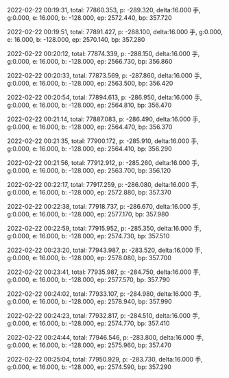 2022-02-22 00:19:31, total: 77860.353, p: -289.320, delta:16.000 手, g:0.000, e: 16.000, b: -128.000, ep: 2572.440, bp: 357.720

2022-02-22 00:19:51, total: 77891.427, p: -288.100, delta:16.000 手, g:0.000, e: 16.000, b: -128.000, ep: 2570.140, bp: 357.280

2022-02-22 00:20:12, total: 77874.339, p: -288.150, delta:16.000 手, g:0.000, e: 16.000, b: -128.000, ep: 2566.730, bp: 356.860

2022-02-22 00:20:33, total: 77873.569, p: -287.860, delta:16.000 手, g:0.000, e: 16.000, b: -128.000, ep: 2563.500, bp: 356.420

2022-02-22 00:20:54, total: 77894.613, p: -286.950, delta:16.000 手, g:0.000, e: 16.000, b: -128.000, ep: 2564.810, bp: 356.470

2022-02-22 00:21:14, total: 77887.083, p: -286.490, delta:16.000 手, g:0.000, e: 16.000, b: -128.000, ep: 2564.470, bp: 356.370

2022-02-22 00:21:35, total: 77900.172, p: -285.910, delta:16.000 手, g:0.000, e: 16.000, b: -128.000, ep: 2564.410, bp: 356.290

2022-02-22 00:21:56, total: 77912.912, p: -285.260, delta:16.000 手, g:0.000, e: 16.000, b: -128.000, ep: 2563.700, bp: 356.120

2022-02-22 00:22:17, total: 77917.259, p: -286.080, delta:16.000 手, g:0.000, e: 16.000, b: -128.000, ep: 2572.880, bp: 357.370

2022-02-22 00:22:38, total: 77918.737, p: -286.670, delta:16.000 手, g:0.000, e: 16.000, b: -128.000, ep: 2577.170, bp: 357.980

2022-02-22 00:22:59, total: 77915.952, p: -285.350, delta:16.000 手, g:0.000, e: 16.000, b: -128.000, ep: 2574.730, bp: 357.510

2022-02-22 00:23:20, total: 77943.987, p: -283.520, delta:16.000 手, g:0.000, e: 16.000, b: -128.000, ep: 2578.080, bp: 357.700

2022-02-22 00:23:41, total: 77935.987, p: -284.750, delta:16.000 手, g:0.000, e: 16.000, b: -128.000, ep: 2577.570, bp: 357.790

2022-02-22 00:24:02, total: 77933.107, p: -284.980, delta:16.000 手, g:0.000, e: 16.000, b: -128.000, ep: 2578.940, bp: 357.990

2022-02-22 00:24:23, total: 77932.817, p: -284.510, delta:16.000 手, g:0.000, e: 16.000, b: -128.000, ep: 2574.770, bp: 357.410

2022-02-22 00:24:44, total: 77946.546, p: -283.800, delta:16.000 手, g:0.000, e: 16.000, b: -128.000, ep: 2575.960, bp: 357.470

2022-02-22 00:25:04, total: 77950.929, p: -283.730, delta:16.000 手, g:0.000, e: 16.000, b: -128.000, ep: 2574.590, bp: 357.290
